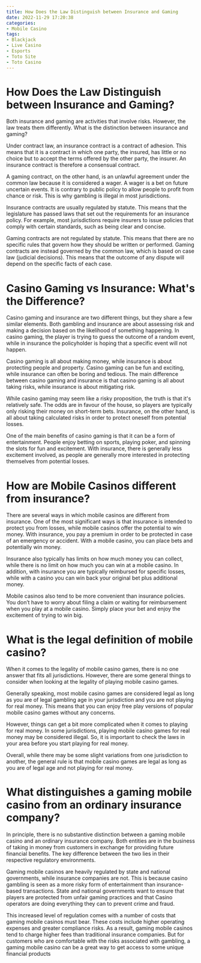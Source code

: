 ```yaml
---
title: How Does the Law Distinguish between Insurance and Gaming
date: 2022-11-29 17:20:38
categories:
- Mobile Casino
tags:
- Blackjack
- Live Casino
- Esports
- Toto Site
- Toto Casino
---
```



#  How Does the Law Distinguish between Insurance and Gaming?

Both insurance and gaming are activities that involve risks. However, the law treats them differently. What is the distinction between insurance and gaming?

Under contract law, an insurance contract is a contract of adhesion. This means that it is a contract in which one party, the insured, has little or no choice but to accept the terms offered by the other party, the insurer. An insurance contract is therefore a consensual contract.

A gaming contract, on the other hand, is an unlawful agreement under the common law because it is considered a wager. A wager is a bet on future uncertain events. It is contrary to public policy to allow people to profit from chance or risk. This is why gambling is illegal in most jurisdictions.

Insurance contracts are usually regulated by statute. This means that the legislature has passed laws that set out the requirements for an insurance policy. For example, most jurisdictions require insurers to issue policies that comply with certain standards, such as being clear and concise.

Gaming contracts are not regulated by statute. This means that there are no specific rules that govern how they should be written or performed. Gaming contracts are instead governed by the common law, which is based on case law (judicial decisions). This means that the outcome of any dispute will depend on the specific facts of each case.

#  Casino Gaming vs Insurance: What's the Difference?

Casino gaming and insurance are two different things, but they share a few similar elements. Both gambling and insurance are about assessing risk and making a decision based on the likelihood of something happening. In casino gaming, the player is trying to guess the outcome of a random event, while in insurance the policyholder is hoping that a specific event will not happen.

Casino gaming is all about making money, while insurance is about protecting people and property. Casino gaming can be fun and exciting, while insurance can often be boring and tedious. The main difference between casino gaming and insurance is that casino gaming is all about taking risks, while insurance is about mitigating risk.

While casino gaming may seem like a risky proposition, the truth is that it's relatively safe. The odds are in favour of the house, so players are typically only risking their money on short-term bets. Insurance, on the other hand, is all about taking calculated risks in order to protect oneself from potential losses.

One of the main benefits of casino gaming is that it can be a form of entertainment. People enjoy betting on sports, playing poker, and spinning the slots for fun and excitement. With insurance, there is generally less excitement involved, as people are generally more interested in protecting themselves from potential losses.

#  How are Mobile Casinos different from insurance?

There are several ways in which mobile casinos are different from insurance. One of the most significant ways is that insurance is intended to protect you from losses, while mobile casinos offer the potential to win money. With insurance, you pay a premium in order to be protected in case of an emergency or accident. With a mobile casino, you can place bets and potentially win money.

Insurance also typically has limits on how much money you can collect, while there is no limit on how much you can win at a mobile casino. In addition, with insurance you are typically reimbursed for specific losses, while with a casino you can win back your original bet plus additional money.

Mobile casinos also tend to be more convenient than insurance policies. You don’t have to worry about filing a claim or waiting for reimbursement when you play at a mobile casino. Simply place your bet and enjoy the excitement of trying to win big.

#  What is the legal definition of mobile casino?

When it comes to the legality of mobile casino games, there is no one answer that fits all jurisdictions. However, there are some general things to consider when looking at the legality of playing mobile casino games.

Generally speaking, most mobile casino games are considered legal as long as you are of legal gambling age in your jurisdiction and you are not playing for real money. This means that you can enjoy free play versions of popular mobile casino games without any concerns.

However, things can get a bit more complicated when it comes to playing for real money. In some jurisdictions, playing mobile casino games for real money may be considered illegal. So, it is important to check the laws in your area before you start playing for real money.

Overall, while there may be some slight variations from one jurisdiction to another, the general rule is that mobile casino games are legal as long as you are of legal age and not playing for real money.

#  What distinguishes a gaming mobile casino from an ordinary insurance company?

In principle, there is no substantive distinction between a gaming mobile casino and an ordinary insurance company. Both entities are in the business of taking in money from customers in exchange for providing future financial benefits. The key difference between the two lies in their respective regulatory environments.

Gaming mobile casinos are heavily regulated by state and national governments, while insurance companies are not. This is because casino gambling is seen as a more risky form of entertainment than insurance-based transactions. State and national governments want to ensure that players are protected from unfair gaming practices and that Casino operators are doing everything they can to prevent crime and fraud.

This increased level of regulation comes with a number of costs that gaming mobile casinos must bear. These costs include higher operating expenses and greater compliance risks. As a result, gaming mobile casinos tend to charge higher fees than traditional insurance companies. But for customers who are comfortable with the risks associated with gambling, a gaming mobile casino can be a great way to get access to some unique financial products